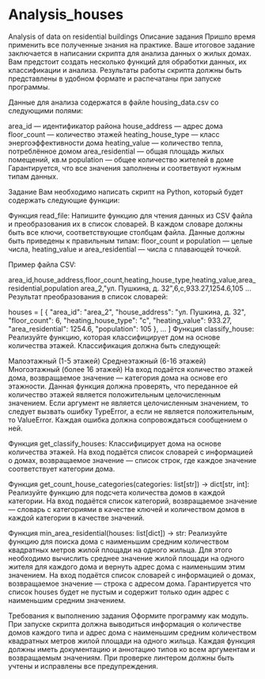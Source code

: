 # Analysis_houses
Analysis of data on residential buildings
Описание задания
Пришло время применить все полученные знания на практике. Ваше итоговое задание заключается в написании скрипта для анализа данных о жилых домах. Вам предстоит создать несколько функций для обработки данных, их классификации и анализа. Результаты работы скрипта должны быть представлены в удобном формате и распечатаны при запуске программы.

Данные для анализа содержатся в файле housing_data.csv со следующими полями:

area_id — идентификатор района
house_address — адрес дома
floor_count — количество этажей
heating_house_type — класс энергоэффективности дома
heating_value — количество тепла, потреблённое домом
area_residential — общая площадь жилых помещений, кв.м
population — общее количество жителей в доме
Гарантируется, что все значения заполнены и соответвуют нужным типам данных.

Задание
Вам необходимо написать скрипт на Python, который будет содержать следующие функции:

Функция read_file: Напишите функцию для чтения данных из CSV файла и преобразования их в список словарей. В каждом словаре должны быть все ключи, соответствующие столбцам файла. Данные должны быть приведены к правильным типам: floor_count и population — целые числа, heating_value и area_residential — числа с плавающей точкой.

Пример файла CSV:

area_id,house_address,floor_count,heating_house_type,heating_value,area_residential,population
area_2,"ул. Пушкина, д. 32",6,c,933.27,1254.6,105
...
Результат преобразования в список словарей:

houses = [
    {
        "area_id": "area_2",
        "house_address": "ул. Пушкина, д. 32",
        "floor_count": 6,
        "heating_house_type": "c",
        "heating_value": 933.27,
        "area_residential": 1254.6,
        "population": 105
    },
   ...
]
Функция classify_house: Реализуйте функцию, которая классифицирует дом на основе количества этажей. Классификация должна быть следующей:

Малоэтажный (1-5 этажей)
Среднеэтажный (6-16 этажей)
Многоэтажный (более 16 этажей)
На вход подаётся количество этажей дома, возвращаемое значение — категория дома на основе его этажности. Данная функция должна проверять, что переданное ей количество этажей является положительным целочисленным значением. Если аргумент не является целочисленным значением, то следует вызвать ошибку TypeError, а если не является положительным, то ValueError. Каждая ошибка должна сопровождаться сообщением о ней.

Функция get_classify_houses: Классифицирует дома на основе количества этажей. На вход подаётся список словарей с информацией о домах, возвращаемое значение — список строк, где каждое значение соответствует категории дома.

Функция get_count_house_categories(categories: list[str]) -> dict[str, int]: Реализуйте функцию для подсчета количества домов в каждой категории. На вход подаётся список категорий, возвращаемое значение — словарь с категориями в качестве ключей и количеством домов в каждой категории в качестве значений.

Функция min_area_residential(houses: list[dict]) -> str: Реализуйте функцию для поиска дома с наименьшим средним количеством квадратных метров жилой площади на одного жильца. Для этого необходимо вычислить среднее значение жилой площади на одного жителя для каждого дома и вернуть адрес дома с наименьшим этим значением. На вход подаётся список словарей с информацией о домах, возвращаемое значение — строка с адресом дома.
Гарантируется что список houses будет не пустым и содержит только один адрес с наименьшим средним значением.

Требования к выполнению задания
Оформите программу как модуль. При запуске скрипта должна выводиться информация о количестве домов каждого типа и адрес дома с наименьшим средним количеством квадратных метров жилой площади на одного жильца.
Каждая функция должны иметь документацию и аннотацию типов ко всем аргументам и возвращаемым значениям.
При проверке линтером должны быть учтены и исправлены все предупреждения.
